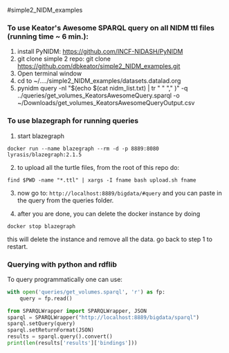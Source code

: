 #simple2_NIDM_examples

### To use Keator's Awesome SPARQL query on all NIDM ttl files (running time ~ 6 min.):

1. install PyNIDM: https://github.com/INCF-NIDASH/PyNIDM
2. git clone simple 2 repo: git clone https://github.com/dbkeator/simple2_NIDM_examples.git
3. Open terminal window
4. cd to ~/..../simple2_NIDM_examples/datasets.datalad.org
5. pynidm query -nl "$(echo $(cat nidm_list.txt) | tr " " "," )" -q ../queries/get_volumes_KeatorsAwesomeQuery.sparql -o ~/Downloads/get_volumes_KeatorsAwesomeQueryOutput.csv

### To use blazegraph for running queries

1. start blazegraph

 `docker run --name blazegraph --rm -d -p 8889:8080 lyrasis/blazegraph:2.1.5`

2. to upload all the turtle files, from the root of this repo do:

```
find $PWD -name "*.ttl" | xargs -I fname bash upload.sh fname
```

3. now go to: `http://localhost:8889/bigdata/#query` and you can paste in the query from the queries folder.

4. after you are done, you can delete the docker instance by doing

```
docker stop blazegraph
```

this will delete the instance and remove all the data. go back to step 1 to restart.


### Querying with python and rdflib

To query programmatically one can use:

```python
with open('queries/get_volumes.sparql', 'r') as fp:
    query = fp.read()

from SPARQLWrapper import SPARQLWrapper, JSON
sparql = SPARQLWrapper("http://localhost:8889/bigdata/sparql")
sparql.setQuery(query)
sparql.setReturnFormat(JSON)
results = sparql.query().convert()
print(len(results['results']['bindings']))
```